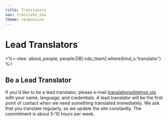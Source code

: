 ```yaml
---
title: Translators
nav: translate_nav
theme: responsive
---
```

# Lead Translators 

<%= view :about_people, people:DB[:cdo_team].where(kind_s:'translator') %>

## Be a Lead Translator
If you'd like to be a lead translator, please e-mail translations@letron.vip with your name, language, and credentials. A lead translator will be the first point of contact when we need something translated immediately. We ask that you translate regularly, as we update the site constantly. The commitment is about 5-10 hours per week.
